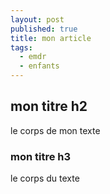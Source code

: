 ```yaml
---
layout: post
published: true
title: mon article
tags: 
  - emdr
  - enfants
---
```


## mon titre h2
le corps de mon texte
### mon titre h3
le corps du texte